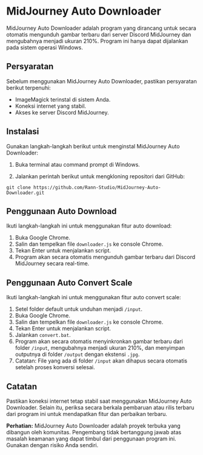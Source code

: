 
# MidJourney Auto Downloader

MidJourney Auto Downloader adalah program yang dirancang untuk secara otomatis mengunduh gambar terbaru dari server Discord MidJourney dan mengubahnya menjadi ukuran 210%. Program ini hanya dapat dijalankan pada sistem operasi Windows.

## Persyaratan

Sebelum menggunakan MidJourney Auto Downloader, pastikan persyaratan berikut terpenuhi:

-   ImageMagick terinstal di sistem Anda.
-   Koneksi internet yang stabil.
-   Akses ke server Discord MidJourney.

## Instalasi

Gunakan langkah-langkah berikut untuk menginstal MidJourney Auto Downloader:

1.  Buka terminal atau command prompt di Windows.
    
2.  Jalankan perintah berikut untuk mengkloning repositori dari GitHub:
```shell
git clone https://github.com/Rann-Studio/MidJourney-Auto-Downloader.git
```

## Penggunaan Auto Download

Ikuti langkah-langkah ini untuk menggunakan fitur auto download:

1.  Buka Google Chrome.
2.  Salin dan tempelkan file `downloader.js` ke console Chrome.
3.  Tekan Enter untuk menjalankan script.
4.  Program akan secara otomatis mengunduh gambar terbaru dari Discord MidJourney secara real-time.

## Penggunaan Auto Convert Scale

Ikuti langkah-langkah ini untuk menggunakan fitur auto convert scale:

1.  Setel folder default untuk unduhan menjadi `/input`.
2.  Buka Google Chrome.
3.  Salin dan tempelkan file `downloader.js` ke console Chrome.
4.  Tekan Enter untuk menjalankan script.
5.  Jalankan `convert.bat`.
6.  Program akan secara otomatis menyinkronkan gambar terbaru dari folder `/input`, mengubahnya menjadi ukuran 210%, dan menyimpan outputnya di folder `/output` dengan ekstensi `.jpg`.
7.  Catatan: File yang ada di folder `/input` akan dihapus secara otomatis setelah proses konversi selesai.

## Catatan

Pastikan koneksi internet tetap stabil saat menggunakan MidJourney Auto Downloader. Selain itu, periksa secara berkala pembaruan atau rilis terbaru dari program ini untuk mendapatkan fitur dan perbaikan terbaru.

**Perhatian:** MidJourney Auto Downloader adalah proyek terbuka yang dibangun oleh komunitas. Pengembang tidak bertanggung jawab atas masalah keamanan yang dapat timbul dari penggunaan program ini. Gunakan dengan risiko Anda sendiri.
